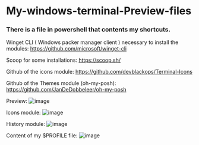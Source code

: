 # My-windows-terminal-Preview-files

<h3>There is a file in powershell that contents my shortcuts.</h3>

Winget CLI ( Windows packer manager client ) necessary to install the modules:
https://github.com/microsoft/winget-cli

Scoop for some installations:
https://scoop.sh/

Github of the icons module:
https://github.com/devblackops/Terminal-Icons

Github of the Themes module (oh-my-posh):
https://github.com/JanDeDobbeleer/oh-my-posh

Preview:
![image](https://user-images.githubusercontent.com/69158247/196044295-d1c20e70-86db-4d28-b850-027601c47ea6.png)

Icons module:
![image](https://user-images.githubusercontent.com/69158247/196044311-3d393ae0-bbde-48ae-9fbc-6c2a722b6a91.png)

History module:
![image](https://user-images.githubusercontent.com/69158247/196044326-0a267bdd-6213-465a-b8dc-f6d2a3ec8091.png)

Content of my $PROFILE file:
![image](https://user-images.githubusercontent.com/69158247/196044271-11b5fd79-60df-4647-85a5-61efd937a8f8.png)

